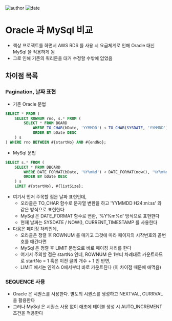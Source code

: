 ﻿
![author](https://img.shields.io/badge/author-daesungRa-lightgray.svg?style=flat-square)
![date](https://img.shields.io/badge/date-190326-lightgray.svg?style=flat-square)

# Oracle 과 MySql 비교

- 책상 프로젝트를 하면서 AWS RDS 를 사용 시 요금체계로 인해 Oracle 대신 MySql 을 적용하게 됨
- 그로 인해 기존의 쿼리문을 대거 수정할 수밖에 없었음

## 차이점 목록

### Pagination, 날짜 표현

- 기존 Oracle 문법
```SQL
SELECT * FROM (
	SELECT ROWNUM rno, s.* FROM (
		SELECT * FROM BOARD
			WHERE TO_CHAR(bDate, 'YYMMDD') < TO_CHAR(SYSDATE, 'YYMMDD')
			ORDER BY bDate DESC
	) s
) WHERE rno BETWEEN #{startNo} AND #{endNo};
```

- MySql 문법
```SQL
SELECT s.* FROM (
	SELECT * FROM DBOARD
		WHERE DATE_FORMAT(bDate, '%Y%m%d') < DATE_FORMAT(now(), '%Y%m%d')
		ORDER BY bDate DESC
	) s
	LIMIT #{startNo}, #{listSize};
```

- 여기서 먼저 주목할 점은 날짜 표현인데,
	* 오라클은 TO_CHAR 함수로 문자열 변환을 하고 'YYMMDD H24:mi:ss' 와 같은 방식으로 표현한다
	* MySql 은 DATE_FORMAT 함수로 변환, '%Y%m%d' 방식으로 표현한다
	* 현재 날짜는 SYSDATE / NOW(), CURRENT_TIMESTAMP 를 사용한다
- 다음은 페이징 처리인데,
	* 오라클은 정렬 후 ROWNUM 를 매기고 그것에 따라 페이지의 시작번호와 끝번호를 매긴다면
	* MySql 은 정렬 후 LIMIT 문법으로 바로 페이징 처리를 한다
	* 여기서 주의할 점은 startNo 인데, ROWNUM 은 1부터 차례대로 카운트하므로 startNo = 1 혹은 이전 글의 개수 + 1 인 반면,
	* LIMIT 에서는 인덱스 0에서부터 바로 카운트된다 (이 차이점 때문에 애먹음)

### SEQUENCE 사용

- Oracle 은 시퀀스를 사용한다. 별도의 시퀀스를 생성하고 NEXTVAL, CURRVAL 을 활용한다
- 그러나 MySql 은 시퀀스 사용 없이 애초에 테이블 생성 시 AUTO_INCREMENT 조건을 적용한다



